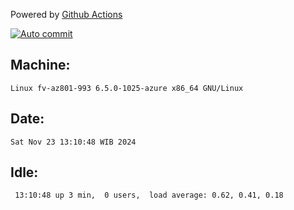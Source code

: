 Powered by [Github Actions](https://github.com/features/actions)

[![Auto commit](https://github.com/hiage/workstation/workflows/Auto%20commit/badge.svg)](https://github.com/hiage/workstation/actions?query=workflow%3A%22Auto+commit%22)

## Machine:
```
Linux fv-az801-993 6.5.0-1025-azure x86_64 GNU/Linux
```
## Date:
```
Sat Nov 23 13:10:48 WIB 2024
```
## Idle:
```
 13:10:48 up 3 min,  0 users,  load average: 0.62, 0.41, 0.18
```
